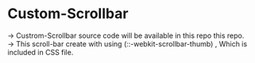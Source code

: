 # Custom-Scrollbar

-> Custrom-Scrollbar source code will be available in this repo this repo.
<br>
-> This scroll-bar create with using (::-webkit-scrollbar-thumb) , Which is included in CSS file.
